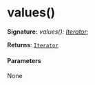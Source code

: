 # values()





**Signature:** _values(): [Iterator](../../es6-collections/interface/iterator.md)<V>;_

**Returns**: [`Iterator`](../../es6-collections/interface/iterator.md)<V>





#### Parameters
None


